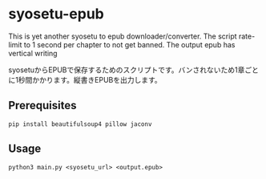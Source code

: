 # syosetu-epub

This is yet another syosetu to epub downloader/converter. The script rate-limit to 1 second per chapter to not get
banned.  The output epub has vertical writing

syosetuからEPUBで保存するためのスクリプトです。バンされないため1章ごとに1秒間かかります。縦書きEPUBを出力します。

## Prerequisites

    pip install beautifulsoup4 pillow jaconv

## Usage

    python3 main.py <syosetu_url> <output.epub>
